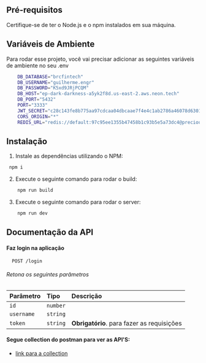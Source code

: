 ## Pré-requisitos

Certifique-se de ter o Node.js e o npm instalados em sua máquina.

## Variáveis de Ambiente

Para rodar esse projeto, você vai precisar adicionar as seguintes variáveis de ambiente no seu .env

```bash
    DB_DATABASE="brcfintech"
    DB_USERNAME="guilherme.engr"
    DB_PASSWORD="K5xd9JRjPCQM"
    DB_HOST="ep-dark-darkness-a5yk2f8d.us-east-2.aws.neon.tech"
    DB_PORT="5432"
    PORT="3333"
    JWT_SECRET="c28c143fe8b775aa97cdcaa04dbcaae7f4e4c1ab2786a46078d63016b01769f8"
    CORS_ORIGIN="*"
    REDIS_URL="redis://default:97c95ee1355b47458b1c93b5e5a73dc4@precious-mayfly-45394.upstash.io:45394"
```

## Instalação

1. Instale as dependências utilizando o NPM:

```bash
 npm i
```

2. Execute o seguinte comando para rodar o build:

```bash
    npm run build
```

3. Execute o seguinte comando para rodar o server:

```bash
    npm run dev
```

## Documentação da API

#### Faz login na aplicação

```http
  POST /login
```

###### Retona os seguintes parâmetros

| Parâmetro  | Tipo     | Descrição                                  |
| :--------- | :------- | :----------------------------------------- |
| `id`       | `number` |                                            |
| `username` | `string` |                                            |
| `token`    | `string` | **Obrigatório**. para fazer as requisições |

#### Segue collection do postman para ver as API'S:

- [link para a collection](https://www.postman.com/security-technologist-45772221/workspace/brc-challenge/collection/31169427-c30318e5-e463-44ee-8819-6a62cd042930?action=share&creator=31169427)
